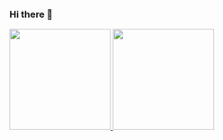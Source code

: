 ### Hi there 👋

<!--
**Elie-Ferreir4/Elie-Ferreir4** is a ✨ _special_ ✨ repository because its `README.md` (this file) appears on your GitHub profile.

Here are some ideas to get you started:

- 🔭 I’m currently working on ...
- 🌱 I’m currently learning ...
- 👯 I’m looking to collaborate on ...
- 🤔 I’m looking for help with ...
- 💬 Ask me about ...
- 📫 How to reach me: ...
- 😄 Pronouns: ...
- ⚡ Fun fact: ...
-->

<div>
  <a href="https://github.com/Elie-Ferreir4">
  <img height="180em" src="https://github-readme-stats.vercel.app/api?username=Elie-Ferreir4&show_icons=true&theme=tokyonight&rank_icon=github">
   <img height="180em" src="https://github-readme-stats.vercel.app/api/top-langs/?username=anuraghazra&size_weight=0.5&count_weight=0.5)">
</div>
